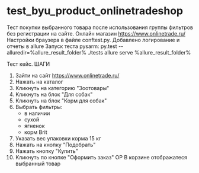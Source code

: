 # test_byu_product_onlinetradeshop

Тест покупки выбранного товара после использования группы фильтров без регистрации на сайте. Онлайн магазин https://www.onlinetrade.ru/
Настройки браузера в файлe conftest.py. 
Добавлено логирование и отчеты в allure
Запуск теста pysarm:
  py.test --alluredir=%allure_result_folder% ./tests
  allure serve %allure_result_folder%


Тест кейс.
  ШАГИ
1. Зайти на сайт https://www.onlinetrade.ru/
2. Нажать на каталог
3. Кликнуть на категорию "Зоотовары"
4. Кликнуть на блок "Для собак"
5. Кликнуть на блок "Корм для собак"
6. Выбрать фильтры:
   - в наличии
   - сухой
   - ягненок
   - корм Brit
7. Указать вес упаковки корма 15 кг
9. Нажать на кнопку "Подобрать"
10. Нажать кнопку "Купить"
11. Кликнуть по кнопке "Оформить заказ"
    ОР
    В корзине отображатеся выбранный товар

